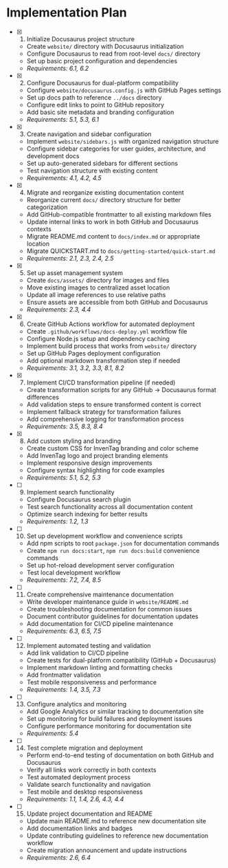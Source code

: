 # Implementation Plan

- [x] 1. Initialize Docusaurus project structure
  - Create `website/` directory with Docusaurus initialization
  - Configure Docusaurus to read from root-level `docs/` directory
  - Set up basic project configuration and dependencies
  - _Requirements: 6.1, 6.2_

- [x] 2. Configure Docusaurus for dual-platform compatibility
  - Configure `website/docusaurus.config.js` with GitHub Pages settings
  - Set up docs path to reference `../docs` directory
  - Configure edit links to point to GitHub repository
  - Add basic site metadata and branding configuration
  - _Requirements: 5.1, 5.3, 6.1_

- [x] 3. Create navigation and sidebar configuration
  - Implement `website/sidebars.js` with organized navigation structure
  - Configure sidebar categories for user guides, architecture, and development docs
  - Set up auto-generated sidebars for different sections
  - Test navigation structure with existing content
  - _Requirements: 4.1, 4.2, 4.5_

- [x] 4. Migrate and reorganize existing documentation content
  - Reorganize current `docs/` directory structure for better categorization
  - Add GitHub-compatible frontmatter to all existing markdown files
  - Update internal links to work in both GitHub and Docusaurus contexts
  - Migrate README.md content to `docs/index.md` or appropriate location
  - Migrate QUICKSTART.md to `docs/getting-started/quick-start.md`
  - _Requirements: 2.1, 2.3, 2.4, 2.5_

- [x] 5. Set up asset management system
  - Create `docs/assets/` directory for images and files
  - Move existing images to centralized asset location
  - Update all image references to use relative paths
  - Ensure assets are accessible from both GitHub and Docusaurus
  - _Requirements: 2.3, 4.4_

- [x] 6. Create GitHub Actions workflow for automated deployment
  - Create `.github/workflows/docs-deploy.yml` workflow file
  - Configure Node.js setup and dependency caching
  - Implement build process that works from `website/` directory
  - Set up GitHub Pages deployment configuration
  - Add optional markdown transformation step if needed
  - _Requirements: 3.1, 3.2, 3.3, 8.1, 8.2_

- [x] 7. Implement CI/CD transformation pipeline (if needed)
  - Create transformation scripts for any GitHub → Docusaurus format differences
  - Add validation steps to ensure transformed content is correct
  - Implement fallback strategy for transformation failures
  - Add comprehensive logging for transformation process
  - _Requirements: 3.5, 8.3, 8.4_

- [x] 8. Add custom styling and branding
  - Create custom CSS for InvenTag branding and color scheme
  - Add InvenTag logo and project branding elements
  - Implement responsive design improvements
  - Configure syntax highlighting for code examples
  - _Requirements: 5.1, 5.2, 5.3_

- [ ] 9. Implement search functionality
  - Configure Docusaurus search plugin
  - Test search functionality across all documentation content
  - Optimize search indexing for better results
  - _Requirements: 1.2, 1.3_

- [ ] 10. Set up development workflow and convenience scripts
  - Add npm scripts to root `package.json` for documentation commands
  - Create `npm run docs:start`, `npm run docs:build` convenience commands
  - Set up hot-reload development server configuration
  - Test local development workflow
  - _Requirements: 7.2, 7.4, 8.5_

- [ ] 11. Create comprehensive maintenance documentation
  - Write developer maintenance guide in `website/README.md`
  - Create troubleshooting documentation for common issues
  - Document contributor guidelines for documentation updates
  - Add documentation for CI/CD pipeline maintenance
  - _Requirements: 6.3, 6.5, 7.5_

- [ ] 12. Implement automated testing and validation
  - Add link validation to CI/CD pipeline
  - Create tests for dual-platform compatibility (GitHub + Docusaurus)
  - Implement markdown linting and formatting checks
  - Add frontmatter validation
  - Test mobile responsiveness and performance
  - _Requirements: 1.4, 3.5, 7.3_

- [ ] 13. Configure analytics and monitoring
  - Add Google Analytics or similar tracking to documentation site
  - Set up monitoring for build failures and deployment issues
  - Configure performance monitoring for documentation site
  - _Requirements: 5.4_

- [ ] 14. Test complete migration and deployment
  - Perform end-to-end testing of documentation on both GitHub and Docusaurus
  - Verify all links work correctly in both contexts
  - Test automated deployment process
  - Validate search functionality and navigation
  - Test mobile and desktop responsiveness
  - _Requirements: 1.1, 1.4, 2.6, 4.3, 4.4_

- [ ] 15. Update project documentation and README
  - Update main README.md to reference new documentation site
  - Add documentation links and badges
  - Update contributing guidelines to reference new documentation workflow
  - Create migration announcement and update instructions
  - _Requirements: 2.6, 6.4_